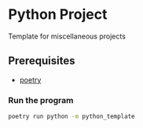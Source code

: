 # Python Project
Template for miscellaneous projects

## Prerequisites

* [poetry](https://python-poetry.org/docs/#installation)

### Run the program

```bash
poetry run python -m python_template
```
